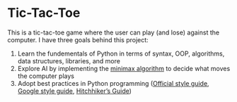 # Tic-Tac-Toe
This is a tic-tac-toe game where the user can play (and lose) against the computer.  I have three goals behind this project:
1. Learn the fundementals of Python in terms of syntax, OOP, algorithms, data structures, libraries, and more
2. Explore AI by implementing the [minimax algorithm](https://en.wikipedia.org/wiki/Minimax) to decide what moves the computer plays
3. Adopt best practices in Python programming ([Official style guide](https://peps.python.org/pep-0008/#whitespace-in-expressions-and-statements), [Google style guide](https://google.github.io/styleguide/pyguide.html), [Hitchhiker’s Guide](https://docs.python-guide.org/))
